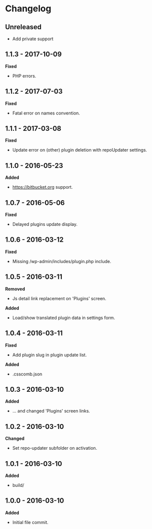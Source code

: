 # Changelog

## Unreleased

* Add private support

## 1.1.3 - 2017-10-09
**Fixed**

* PHP errors.

## 1.1.2 - 2017-07-03
**Fixed**

* Fatal error on names convention.

## 1.1.1 - 2017-03-08
**Fixed**

* Update error on (other) plugin deletion with repoUpdater settings.

## 1.1.0 - 2016-05-23
**Added**

* https://bitbucket.org support.

## 1.0.7 - 2016-05-06
**Fixed**

* Delayed plugins update display.

## 1.0.6 - 2016-03-12
**Fixed**

* Missing /wp-admin/includes/plugin.php include.

## 1.0.5 - 2016-03-11
**Removed**

* Js detail link replacement on 'Plugins' screen.

**Added**

* Load/show translated plugin data in settings form.

## 1.0.4 - 2016-03-11
**Fixed**

* Add plugin slug in plugin update list.

**Added**

* .csscomb.json

## 1.0.3 - 2016-03-10
**Added**

* ... and changed 'Plugins' screen links.

## 1.0.2 - 2016-03-10
**Changed**

* Set repo-updater subfolder on activation.

## 1.0.1 - 2016-03-10
**Added**

* build/

## 1.0.0 - 2016-03-10
**Added**

* Initial file commit.

